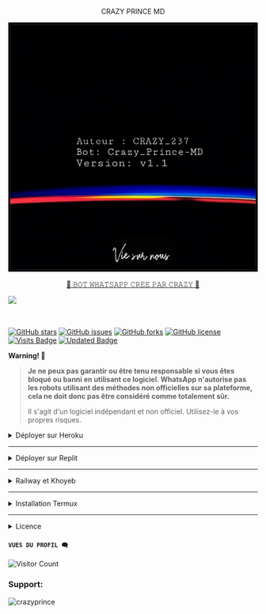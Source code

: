 <p align="center"></h1> CRAZY PRINCE MD </h1><br> <p/>




![banner](crazyprince.png)
<p align="center"> 
<u>👑 𝙱𝙾𝚃 𝚆𝙷𝙰𝚃𝚂𝙰𝙿𝙿 𝙲𝚁𝙴𝙴 𝙿𝙰𝚁 𝙲𝚁𝙰𝚉𝚈 👑</u>
</p>
<picture>
  <source
    srcset="https://github-readme-stats.vercel.app/api?username=CrazyPrince&show_icons=true&theme=dark"
    media="(prefers-color-scheme: dark)"
  />
  <source
    srcset="https://github-readme-stats.vercel.app/api?username=Crazyprince&show_icons=true"
    media="(prefers-color-scheme: light), (prefers-color-scheme: no-preference)"
  />
  <img src="https://github-readme-stats.vercel.app/api?username=CrazyPrince&show_icons=true" />
</picture>
<p align="center">
  <a href="#"><img src="http://readme-typing-svg.herokuapp.com?color=blue&center=true&vCenter=true&multiline=false&lines=CRAZY+PRINCE+WHATSAPP+BOT" alt="">
</p>
    
[![GitHub stars](https://img.shields.io/github/stars/serizawa-md/CrazyPrince?color=brightgreen)](https://github.com/serizawa-md/CrazyPrince/stargazers)
[![GitHub issues](https://img.shields.io/github/issues/serizawa-md/CrazyPrince?color=brightgreen)](https://github.com/serizawa-md/CrazyPrince/issues)
[![GitHub forks](https://img.shields.io/github/forks/serizawa-md/CrazyPrince?color=brightgreen)](https://github.com/serizawa-md/CrazyPrince/network)
[![GitHub license](https://img.shields.io/github/license/serizawa-md/CrazyPrince?color=brightgreen)](https://github.com/serizawa-md/CrazyPrince/blob/main/LICENSE)
[![Visits Badge](https://badges.pufler.dev/visits/serizawa-md/CrazyPrince)](https://badges.pufler.dev)
[![Updated Badge](https://badges.pufler.dev/updated/serizawa-md/CrazyPrince)](https://badges.pufler.dev)

<span style="color=orange;">**Warning! 🚧**</span>
>
> **Je ne peux pas garantir ou être tenu responsable si vous êtes bloqué ou banni en utilisant ce logiciel. WhatsApp n'autorise pas les robots utilisant des méthodes non officielles sur sa plateforme, cela ne doit donc pas être considéré comme totalement sûr.**
>
>Il s'agit d'un logiciel indépendant et non officiel. Utilisez-le à vos propres risques.

<details>
<summary>Déployer sur Heroku</summary>
</details>

---
<details>
<summary>Déployer sur Replit</summary>
</details>

---
<details>
<summary>Railway et Khoyeb</summary>
</details>

---
<details>
<summary>Installation Termux</summary>
</details>
    
---
<details>
<summary>Licence</summary>
<p dir="auto">CrazyPrince est sous licence  GPL-3.</p>

<h6 tabindex="-1" dir="auto"><a id="user-content-endpoint" class="anchor" aria-hidden="true" href="#extrait"></a>Extrait</h6>
<p dir="auto"><code>GNU GENERAL PUBLIC LICENSE
                           Version 3, 29 June 2007

 Copyright (C) 2007 Free Software Foundation, Inc. <https://fsf.org/>
 Everyone is permitted to copy and distribute verbatim copies
 of this license document, but changing it is not allowed.
  The GNU General Public License is a free, copyleft license for
software and other kinds of works...
</code></p>
</details>

#### ```VUES DU PROFIL 🗨️```
![Visitor Count](https://profile-counter.glitch.me/serizawa-md/count.svg)

<h3 align="left">Support:</h3>
<p><a href="https://www.buymeacoffee.com/crazyprince"> <img align="left" src="https://cdn.buymeacoffee.com/buttons/v2/default-yellow.png" height="50" width="210" alt="crazyprince" /></a></p><br><br>
